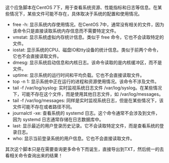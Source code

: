 这个应急脚本在CentOS 7下，用于查看系统资源、性能指标和日志等信息。在某些情况下，某些文件可能不存在，具体取决于系统的配置和使用情况。

- free -h: 显示系统内存使用情况。在CentOS 7中，通常没有相关的文件，因为该命令只是直接读取系统内存信息而不需要特定文件。
- vmstat: 显示系统虚拟内存统计信息。类似于 free 命令，它也不会读取特定的文件。
- iostat: 显示系统的CPU、磁盘IO和tty设备的统计信息。类似于前两个命令，它也不会直接读取文件。
- dmesg: 显示系统启动信息和内核日志。该命令读取的是内核缓冲区，而不是文件。
- uptime: 显示系统的运行时间和平均负载。它也不会直接读取文件。
- top -n 1: 显示系统中正在运行的进程和资源使用情况。该命令不涉及文件。
- tail -f /var/log/syslog: 实时监视系统日志文件 /var/log/syslog。在某些情况下，可能不存在这个文件，而是使用其他日志文件，如 /var/log/messages。
- tail -f /var/log/messages: 同样是实时监视系统日志，但是在某些情况下，该文件可能不存在或者路径不同。
- journalctl -xe: 查看系统的 systemd 日志。这个命令通常不会涉及到文件，因为 systemd 日志通常存储在日志数据库中。
- last: 显示最近的用户登录历史记录。它不会读取特定文件，而是查看系统的登录日志。
- who: 显示当前登录系统的用户信息。它也不会直接读取文件。

其次这个脚本只是在需要查询更多命令下而诞生，直接导出到TXT，然后统一的去看相关命令查询出来的结果！
